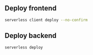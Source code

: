 ## Deploy frontend

```bash
serverless client deploy --no-confirm
```

## Deploy backend

```
serverless deploy
```
